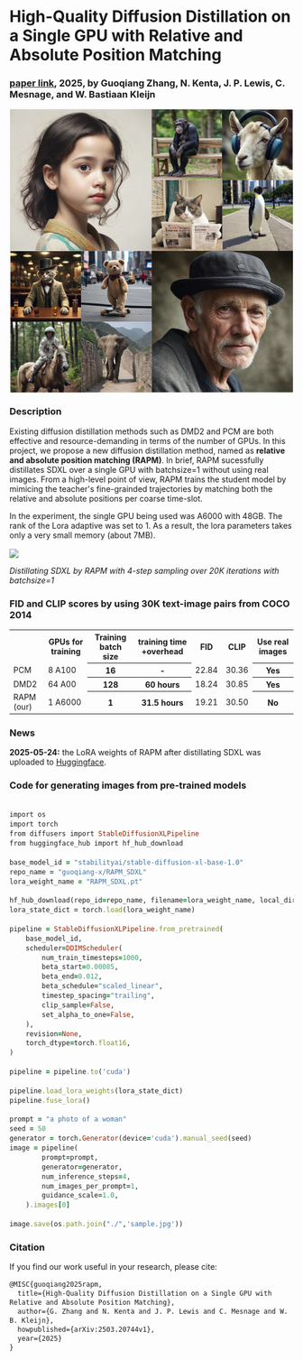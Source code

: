 # High-Quality Diffusion Distillation on a Single GPU with Relative and Absolute Position Matching

### [paper link](https://arxiv.org/abs/2503.20744), 2025, by Guoqiang Zhang, N. Kenta, J. P. Lewis, C. Mesnage, and W. Bastiaan Kleijn

<a href="URL_REDIRECT" target="blank"><img align="center" src="https://github.com/guoqiang-zhang-x/RAPM/blob/main/image_examples/RAPM_images.png" width="900" /></a>



### Description
Existing diffusion distillation methods such as DMD2 and PCM are both effective and resource-demanding in terms of the number of GPUs. In this project, we propose a new diffusion distillation method, named as __relative and absolute position matching (RAPM)__. In brief, RAPM sucessfully distillates SDXL over a single GPU with batchsize=1 without using real images. From a high-level point of view, RAPM trains the student model by mimicing the teacher's fine-grainded trajectories by matching both the relative and absolute positions per coarse time-slot. 


In the experiment, the single GPU being used was A6000 with 48GB. The rank of the Lora adaptive was set to 1. As a result, the lora parameters takes only a very small memory (about 7MB).    

<p href="URL_REDIRECT" target="blank"><img align="center" src="https://github.com/guoqiang-zhang-x/RAPM/blob/main/image_examples/my_awesome.gif" width="460" /></p>
<p><em> Distillating SDXL by RAPM with 4-step sampling 
over 20K iterations with batchsize=1 
</em>
</p>


### FID and CLIP scores by using 30K text-image pairs from COCO 2014


<table style="width:100%">
  <tr>
    <th></th>
    <th>GPUs for training</th>
    <th>Training batch size</th>
    <th>training time +overhead </th>
    <th>FID</th>
    <th>CLIP</th>
    <th>Use real images</th>
  </tr>
  <tr>
    <td> PCM  </td>
    <td> 8 A100  </td>
    <th>16</th>
    <th> - </th>
    <td>22.84</td>
    <td>30.36</td>
    <th>Yes</th>
  </tr>
  <tr>
    <td>DMD2 </td>
    <td> 64 A00  </td>
    <th>128 </th>
    <th> 60 hours </th>
    <td>18.24 </td>
    <td>30.85</td>
    <th>Yes</th>
  </tr>
  <tr>
    <td>RAPM (our) </td>
    <td> 1 A6000  </td>
    <th> 1 </th>
    <th> 31.5 hours </th>
    <td>19.21</td>
    <td>30.50</td>
    <th>No</th>
  </tr>  
</table>


### News
__2025-05-24:__ the LoRA weights of RAPM after distillating SDXL was uploaded to [Huggingface](https://huggingface.co/guoqiang-x/RAPM_SDXL).




### Code for generating images from pre-trained models 
```ruby

import os
import torch
from diffusers import StableDiffusionXLPipeline
from huggingface_hub import hf_hub_download

base_model_id = "stabilityai/stable-diffusion-xl-base-1.0"
repo_name = "guoqiang-x/RAPM_SDXL"
lora_weight_name = "RAPM_SDXL.pt"

hf_hub_download(repo_id=repo_name, filename=lora_weight_name, local_dir="./")
lora_state_dict = torch.load(lora_weight_name)

pipeline = StableDiffusionXLPipeline.from_pretrained(
    base_model_id,
    scheduler=DDIMScheduler(
        num_train_timesteps=1000,
        beta_start=0.00085,
        beta_end=0.012,
        beta_schedule="scaled_linear",
        timestep_spacing="trailing",
        clip_sample=False, 
        set_alpha_to_one=False,
    ), 
    revision=None,
    torch_dtype=torch.float16,
)

pipeline = pipeline.to('cuda')

pipeline.load_lora_weights(lora_state_dict)
pipeline.fuse_lora()

prompt = "a photo of a woman"
seed = 50
generator = torch.Generator(device='cuda').manual_seed(seed)
image = pipeline(
        prompt=prompt,
        generator=generator,
        num_inference_steps=4,
        num_images_per_prompt=1,
        guidance_scale=1.0,
    ).images[0]

image.save(os.path.join("./",'sample.jpg')) 

```

### Citation

If you find our work useful in your research, please cite:

```
@MISC{guoqiang2025rapm,
  title={High-Quality Diffusion Distillation on a Single GPU with Relative and Absolute Position Matching},
  author={G. Zhang and N. Kenta and J. P. Lewis and C. Mesnage and W. B. Kleijn},
  howpublished={arXiv:2503.20744v1},
  year={2025}
}
```


